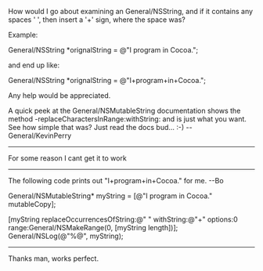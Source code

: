 How would I go about examining an General/NSString, and if it contains any spaces ' ', then insert a '+' sign, where the space was?

Example:

    
General/NSString *orignalString = @"I program in Cocoa.";

and end up like:

General/NSString *orignalString = @"I+program+in+Cocoa.";


Any help would be appreciated.


A quick peek at the General/NSMutableString documentation shows the method -replaceCharactersInRange:withString: and is just what you want. See how simple that was? Just read the docs bud... :-) --General/KevinPerry

----

For some reason I cant get it to work

----

The following code prints out "I+program+in+Cocoa." for me. --Bo
    
General/NSMutableString* myString = [@"I program in Cocoa." mutableCopy];

[myString replaceOccurrencesOfString:@" " withString:@"+" options:0 range:General/NSMakeRange(0, [myString length])];
General/NSLog(@"%@", myString);


----

Thanks man, works perfect.